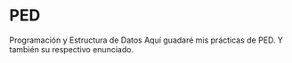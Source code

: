 # PED
Programación y Estructura de Datos
Aquí guadaré mis prácticas de PED. 
Y también su respectivo enunciado.
